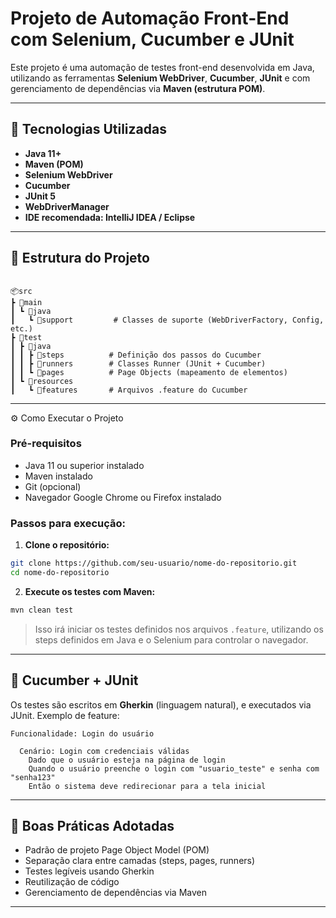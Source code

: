 # Projeto de Automação Front-End com Selenium, Cucumber e JUnit

Este projeto é uma automação de testes front-end desenvolvida em Java, utilizando as ferramentas **Selenium WebDriver**, **Cucumber**, **JUnit** e com gerenciamento de dependências via **Maven (estrutura POM)**.

---

## 🧰 Tecnologias Utilizadas

- **Java 11+**
- **Maven (POM)**
- **Selenium WebDriver**
- **Cucumber**
- **JUnit 5**
- **WebDriverManager**
- **IDE recomendada: IntelliJ IDEA / Eclipse**

---

## 📁 Estrutura do Projeto

```

📦src
┣ 📂main
┃ ┗ 📂java
┃   ┗ 📂support         # Classes de suporte (WebDriverFactory, Config, etc.)
┣ 📂test
┃ ┣ 📂java
┃ ┃ ┣ 📂steps          # Definição dos passos do Cucumber
┃ ┃ ┣ 📂runners        # Classes Runner (JUnit + Cucumber)
┃ ┃ ┗ 📂pages          # Page Objects (mapeamento de elementos)
┃ ┗ 📂resources
┃   ┗ 📂features       # Arquivos .feature do Cucumber

````

---

⚙️ Como Executar o Projeto

### Pré-requisitos

- Java 11 ou superior instalado
- Maven instalado
- Git (opcional)
- Navegador Google Chrome ou Firefox instalado

### Passos para execução:

1. **Clone o repositório:**
```bash
git clone https://github.com/seu-usuario/nome-do-repositorio.git
cd nome-do-repositorio
````

2. **Execute os testes com Maven:**

```bash
mvn clean test
```

> Isso irá iniciar os testes definidos nos arquivos `.feature`, utilizando os steps definidos em Java e o Selenium para controlar o navegador.

---

## 🧪 Cucumber + JUnit

Os testes são escritos em **Gherkin** (linguagem natural), e executados via JUnit. Exemplo de feature:

```gherkin
Funcionalidade: Login do usuário

  Cenário: Login com credenciais válidas
    Dado que o usuário esteja na página de login
    Quando o usuário preenche o login com "usuario_teste" e senha com "senha123"
    Então o sistema deve redirecionar para a tela inicial
```

---

## 📌 Boas Práticas Adotadas

* Padrão de projeto Page Object Model (POM)
* Separação clara entre camadas (steps, pages, runners)
* Testes legíveis usando Gherkin
* Reutilização de código
* Gerenciamento de dependências via Maven

---

